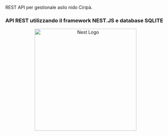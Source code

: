 REST API per gestionale asilo nido Ciripà.

### API REST utilizzando il framework NEST.JS e database SQLITE 


<p align="center">
  <a href="http://nestjs.com/" target="blank"><img src="https://nestjs.com/img/logo_text.svg" width="320" alt="Nest Logo" /></a>
</p>

